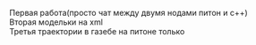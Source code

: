 Первая работа(просто чат между двумя нодами питон и с++)<br>
Вторая модельки на xml<br>
Третья траектории в газебе на питоне только<br>